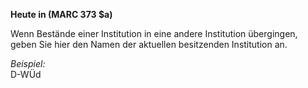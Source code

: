 **Heute in (MARC 373 $a)**

Wenn Bestände einer Institution in eine andere Institution übergingen, geben Sie hier den Namen der aktuellen besitzenden Institution an.

_Beispiel:_   
D-WÜd